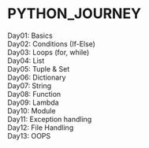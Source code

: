 # PYTHON_JOURNEY
Day01: Basics <br>
Day02: Conditions (If-Else) <br>
Day03: Loops (for, while)<br>
Day04: List <br>
Day05: Tuple & Set  <br>
Day06: Dictionary <br>
Day07: String <br>
Day08: Function <br>
Day09: Lambda <br>
Day10: Module <br>
Day11: Exception handling <br>
Day12: File Handling <br>
Day13: OOPS 